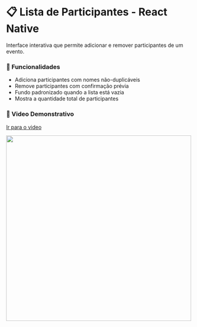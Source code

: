 # 📋 Lista de Participantes - React Native

Interface interativa que permite adicionar e remover participantes de um evento. 

### 🚀 Funcionalidades

* Adiciona participantes com nomes não-duplicáveis
* Remove participantes com confirmação prévia
* Fundo padronizado quando a lista está vazia
* Mostra a quantidade total de participantes

### 🎥 Video Demonstrativo

[Ir para o video](./video_interface.gif)

<img src="./video_interface.gif" height="500">


